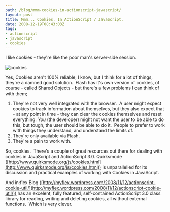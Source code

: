 ```yaml
---
path: /blog/mmm-cookies-in-actionscript-javascript/
layout: post
title: Mmm... Cookies. In ActionScript / JavaScript.
date: 2008-12-19T08:43:03Z
tags:
- actionscript
- javascript
- cookies
---
```


I like cookies - they're like the poor man's server-side session.

![](http://uploads.psyked.co.uk/2008/12/cookies.jpg "cookies")

Yes, Cookies aren't 100% reliable, I know, but I think for a lot of things, they're a damned good solution.  Flash has it's own version of cookies, of course - called Shared Objects - but there's a few problems I can think of with them;

1.  They're not very well integrated with the browser.  A user might expect cookies to track information about themselves, but they also expect that - at any point in time - they can clear the cookies themselves and reset everything. _You_ (the developer) might not want the user to be able to do this, but tough, the user should be able to do it.  People to prefer to work with things they understand, and understand the limits of.
2.  They're only available via Flash.
3.  They're a pain to work with.

So, cookies.  There's a couple of great resources out there for dealing with cookies in JavaScript and ActionScript 3.0. Quirksmode ([http://www.quirksmode.org/js/cookies.html](http://www.quirksmode.org/js/cookies.html)) is unparallelled for its discussion and practical examples of working with Cookies in JavaScript.

And in:flex Blog ([http://myflex.wordpress.com/2008/11/12/actionscript-cookie-util/](http://myflex.wordpress.com/2008/11/12/actionscript-cookie-util/)) has an excelent, fully featured, self-contained ActionScript 3.0 class library for reading, writing and deleting cookies, all without external functions.  Which is very clever.